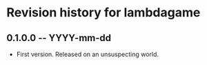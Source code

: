 # Revision history for lambdagame

## 0.1.0.0 -- YYYY-mm-dd

* First version. Released on an unsuspecting world.
